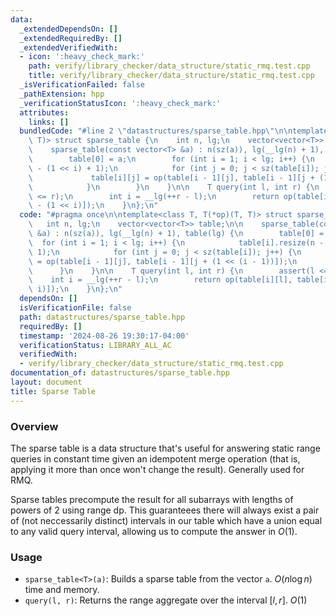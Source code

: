 ```yaml
---
data:
  _extendedDependsOn: []
  _extendedRequiredBy: []
  _extendedVerifiedWith:
  - icon: ':heavy_check_mark:'
    path: verify/library_checker/data_structure/static_rmq.test.cpp
    title: verify/library_checker/data_structure/static_rmq.test.cpp
  _isVerificationFailed: false
  _pathExtension: hpp
  _verificationStatusIcon: ':heavy_check_mark:'
  attributes:
    links: []
  bundledCode: "#line 2 \"datastructures/sparse_table.hpp\"\n\ntemplate<class T, T(*op)(T,\
    \ T)> struct sparse_table {\n    int n, lg;\n    vector<vector<T>> table;\n\n\
    \    sparse_table(const vector<T> &a) : n(sz(a)), lg(__lg(n) + 1), table(lg) {\n\
    \        table[0] = a;\n        for (int i = 1; i < lg; i++) {\n            table[i].resize(n\
    \ - (1 << i) + 1);\n            for (int j = 0; j < sz(table[i]); j++) {\n   \
    \             table[i][j] = op(table[i - 1][j], table[i - 1][j + (1 << (i - 1))]);\n\
    \            }\n        }\n    }\n\n    T query(int l, int r) {\n        assert(l\
    \ <= r);\n        int i = __lg(++r - l);\n        return op(table[i][l], table[i][r\
    \ - (1 << i)]);\n    }\n};\n"
  code: "#pragma once\n\ntemplate<class T, T(*op)(T, T)> struct sparse_table {\n \
    \   int n, lg;\n    vector<vector<T>> table;\n\n    sparse_table(const vector<T>\
    \ &a) : n(sz(a)), lg(__lg(n) + 1), table(lg) {\n        table[0] = a;\n      \
    \  for (int i = 1; i < lg; i++) {\n            table[i].resize(n - (1 << i) +\
    \ 1);\n            for (int j = 0; j < sz(table[i]); j++) {\n                table[i][j]\
    \ = op(table[i - 1][j], table[i - 1][j + (1 << (i - 1))]);\n            }\n  \
    \      }\n    }\n\n    T query(int l, int r) {\n        assert(l <= r);\n    \
    \    int i = __lg(++r - l);\n        return op(table[i][l], table[i][r - (1 <<\
    \ i)]);\n    }\n};\n"
  dependsOn: []
  isVerificationFile: false
  path: datastructures/sparse_table.hpp
  requiredBy: []
  timestamp: '2024-08-26 19:30:17-04:00'
  verificationStatus: LIBRARY_ALL_AC
  verifiedWith:
  - verify/library_checker/data_structure/static_rmq.test.cpp
documentation_of: datastructures/sparse_table.hpp
layout: document
title: Sparse Table
---
```


### Overview

The sparse table is a data structure that's useful for answering static range queries in constant time given an idempotent merge operation (that is, applying it more than once won't change the result). Generally used for RMQ.

Sparse tables precompute the result for all subarrays with lengths of powers of 2 using range dp. This guaranteees there will always exist a pair of (not neccessarily distinct) intervals in our table which have a union equal to any valid query interval, allowing us to compute the answer in $O(1)$.

### Usage

* `sparse_table<T>(a)`: Builds a sparse table from the vector `a`. $O(n \log{n})$ time and memory.
* `query(l, r)`: Returns the range aggregate over the interval $[l, r]$. $O(1)$